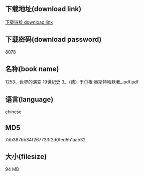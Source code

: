 ## 下载地址(download link)
[下载链接 download link](https://voluble-croquembouche-d321dc.netlify.app/?s=1253%E3%80%81%E4%B8%96%E7%95%8C%E7%9A%84%E6%BC%94%E5%8F%98++19%E4%B8%96%E7%BA%AA%E5%8F%B2++3_%EF%BC%88%E5%BE%B7%EF%BC%89%E4%BA%8E%E5%B0%94%E6%A0%B9%C2%B7%E5%A5%A5%E6%96%AF%E7%89%B9%E5%93%88%E9%BB%98%E8%91%97_.pdf)

## 下载密码(download password)
8078

## 名称(book name)
1253、世界的演变  19世纪史  3_（德）于尔根·奥斯特哈默著_.pdf.pdf

## 语言(language)
chinese

## MD5
7db387bb34f267733f2d0fed5b1aab32

## 大小(filesize)
94 MB
